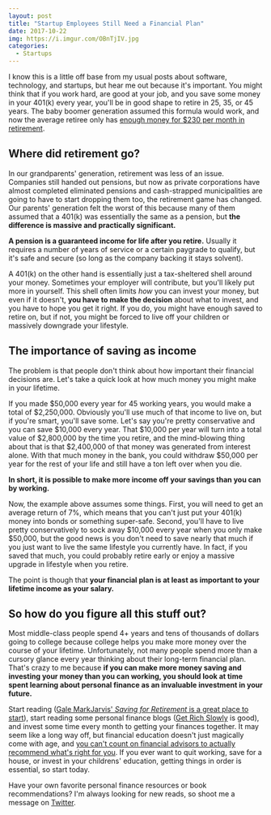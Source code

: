 ```yaml
---
layout: post
title: "Startup Employees Still Need a Financial Plan"
date: 2017-10-22
img: https://i.imgur.com/OBnTjIV.jpg
categories:
  - Startups
---
```

I know this is a little off base from my usual posts about software, technology, and startups, but hear me out because it's important. You might think that if you work hard, are good at your job, and you save some money in your 401(k) every year, you'll be in good shape to retire in 25, 35, or 45 years. The baby boomer generation assumed this formula would work, and now the average retiree only has [enough money for $230 per month in retirement](https://talkpoverty.org/2016/08/05/one-third-americans-nothing-saved-retirement/).

## Where did retirement go?

In our grandparents' generation, retirement was less of an issue. Companies still handed out pensions, but now as private corporations have almost completed eliminated pensions and cash-strapped municipalities are going to have to start dropping them too, the retirement game has changed. Our parents' generation felt the worst of this because many of them assumed that a 401(k) was essentially the same as a pension, but **the difference is massive and practically significant.**

**A pension is a guaranteed income for life after you retire.** Usually it requires a number of years of service or a certain paygrade to qualify, but it's safe and secure (so long as the company backing it stays solvent).

A 401(k) on the other hand is essentially just a tax-sheltered shell around your money. Sometimes your employer will contribute, but you'll likely put more in yourself. This shell often limits *how* you can invest your money, but even if it doesn't, **you have to make the decision** about what to invest, and you have to hope you get it right. If you do, you might have enough saved to retire on, but if not, you might be forced to live off your children or massively downgrade your lifestyle.

## The importance of saving as income

The problem is that people don't think about how important their financial decisions are. Let's take a quick look at how much money you might make in your lifetime.

If you made $50,000 every year for 45 working years, you would make a total of $2,250,000. Obviously you'll use much of that income to live on, but if you're smart, you'll save some. Let's say you're pretty conservative and you can save $10,000 every year. That $10,000 per year will turn into a total value of $2,800,000 by the time you retire, and the mind-blowing thing about that is that $2,400,000 of that money was generated from interest alone. With that much money in the bank, you could withdraw $50,000 per year for the rest of your life and still have a ton left over when you die.

**In short, it is possible to make more income off your savings than you can by working.**

Now, the example above assumes some things. First, you will need to get an average return of 7%, which means that you can't just put your 401(k) money into bonds or something super-safe. Second, you'll have to live pretty conservatively to sock away $10,000 every year when you only make $50,000, but the good news is you don't need to save nearly that much if you just want to live the same lifestyle you currently have. In fact, if you saved that much, you could probably retire early or enjoy a massive upgrade in lifestyle when you retire.

The point is though that **your financial plan is at least as important to your lifetime income as your salary.**

## So how do you figure all this stuff out?

Most middle-class people spend 4+ years and tens of thousands of dollars going to college because college helps you make more money over the course of your lifetime. Unfortunately, not many people spend more than a cursory glance every year thinking about their long-term financial plan. That's crazy to me because **if you can make more money saving and investing your money than you can working, you should look at time spent learning about personal finance as an invaluable investment in your future.**

Start reading ([Gale MarkJarvis' _Saving for Retirement_ is a great place to start](http://amzn.to/2yFXuGh)), start reading some personal finance blogs ([Get Rich Slowly](http://www.getrichslowly.org/blog/) is good), and invest some time every month to getting your finances together. It may seem like a long way off, but financial education doesn't just magically come with age, and [you can't count on financial advisors to actually recommend what's right for you](https://www.youtube.com/watch?v=gvZSpET11ZY). If you ever want to quit working, save for a house, or invest in your childrens' education, getting things in order is essential, so start today.

Have your own favorite personal finance resources or book recommendations? I'm always looking for new reads, so shoot me a message on [Twitter](https://twitter.com/KarlLHughes).
